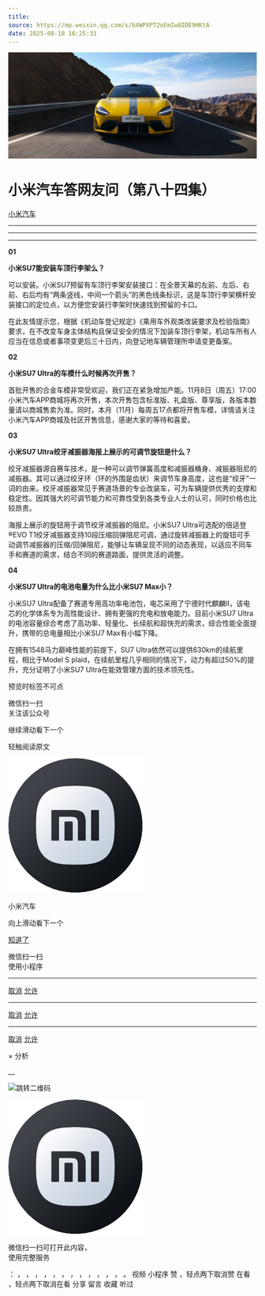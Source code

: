 ```yaml
---
title: 
source: https://mp.weixin.qq.com/s/bXWPXPT2oEmIw8IDE9HKtA
date: 2025-08-10 16:25:33
---
```


![cover_image](images/img_f00b6133.jpg)


#  小米汽车答网友问（第八十四集）


[ 小米汽车 ](<javascript:void\(0\);>)

______

****  
****

****01****

**小米SU7能安装车顶行李架么？**

可以安装。小米SU7预留有车顶行李架安装接口：在全景天幕的左前、左后、右前、右后均有“两条竖线，中间一个箭头”的黑色线条标识，这是车顶行李架横杆安装接口的定位点，以方便您安装行李架时快速找到预留的卡口。

在此友情提示您，根据《机动车登记规定》《乘用车外观类改装要求及检验指南》要求，在不改变车身主体结构且保证安全的情况下加装车顶行李架，机动车所有人应当在信息或者事项变更后三十日内，向登记地车辆管理所申请变更备案。

  

**02**

**小米SU7 Ultra的车模什么时候再次开售？**

首批开售的合金车模非常受欢迎，我们正在紧急增加产能。11月8日（周五）17:00 小米汽车APP商城将再次开售，本次开售包含标准版、礼盒版、尊享版，各版本数量请以商城售卖为准。同时，本月（11月）每周五17点都将开售车模，详情请关注小米汽车APP商城及社区开售信息，感谢大家的等待和喜爱。

**03**

**小米SU7 Ultra绞牙减振器海报上展示的可调节旋钮是什么？**

绞牙减振器源自赛车技术，是一种可以调节弹簧高度和减振器桶身、减振器阻尼的减振器。其可以通过绞牙环（环的外围是齿状）来调节车身高度，这也是“绞牙”一词的由来。绞牙减振器常见于赛道场景的专业改装车，可为车辆提供优秀的支撑和稳定性。因其强大的可调节能力和可靠性受到各类专业人士的认可，同时价格也比较昂贵。

海报上展示的旋钮用于调节绞牙减振器的阻尼。小米SU7 Ultra可选配的倍适登®️EVO T1绞牙减振器支持10段压缩回弹阻尼可调，通过旋转减振器上的旋钮可手动调节减振器的压缩/回弹阻尼，能够让车辆呈现不同的动态表现，以适应不同车手和赛道的需求，结合不同的赛道路面，提供灵活的调整。

**04**

**小米SU7 Ultra的电池电量为什么比小米SU7 Max小？**

小米SU7 Ultra配备了赛道专用高功率电池包，电芯采用了宁德时代麒麟II，该电芯的化学体系专为高性能设计、拥有更强的充电和放电能力。目前小米SU7 Ultra的电池容量综合考虑了高功率、轻量化、长续航和超快充的需求，综合性能全面提升，携带的总电量相比小米SU7 Max有小幅下降。

在拥有1548马力巅峰性能的前提下，SU7 Ultra依然可以提供630km的续航里程，相比于Model S plaid，在续航里程几乎相同的情况下，动力有超过50%的提升，充分证明了小米SU7 Ultra在能效管理方面的技术领先性。

  

[](<>)[](<>)

预览时标签不可点

微信扫一扫  
关注该公众号

继续滑动看下一个

轻触阅读原文

![img_97d833da.jpg](images/img_97d833da.jpg)

小米汽车 

向上滑动看下一个

[知道了](<javascript:;>)

微信扫一扫  
使用小程序

****

[取消](<javascript:void\(0\);>) [允许](<javascript:void\(0\);>)

****

[取消](<javascript:void\(0\);>) [允许](<javascript:void\(0\);>)

****

[取消](<javascript:void\(0\);>) [允许](<javascript:void\(0\);>)

× 分析

__

![跳转二维码]()

![作者头像](images/img_97d833da.jpg)

微信扫一扫可打开此内容，  
使用完整服务

： ， ， ， ， ， ， ， ， ， ， ， ， 。 视频 小程序 赞 ，轻点两下取消赞 在看 ，轻点两下取消在看 分享 留言 收藏 听过
